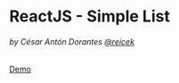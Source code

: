 # ReactJS - Simple List
###### by César Antón Dorantes <a href="https://twitter.com/reicek">@reicek</a>

<a href='http://goo.gl/3BahiG' target="_blank">Demo</a>
